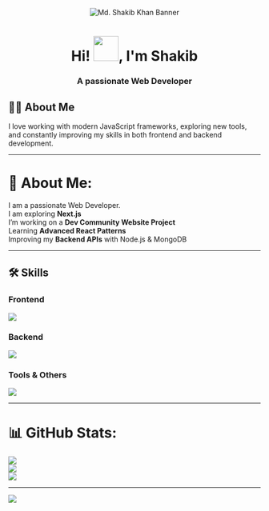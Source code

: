 <!-- Banner Image -->
<p align="center">
  <img src="https://i.ibb.co.com/pvm6pHCw/Black-and-White-Modern-Professional-Sales-and-Marketing-Profile-Linked-In-Banner.png" alt="Md. Shakib Khan Banner" />
</p>

<h1 align="center">Hi! <img src = "https://raw.githubusercontent.com/shakilahmedatik/shakilahmedatik/main/hi.gif" width="50px" height="50px">, I'm Shakib </h1>
<h3 align="center">A passionate Web Developer</h3>

## 👨‍💻 About Me  
  
I love working with modern JavaScript frameworks, exploring new tools, and constantly improving my skills in both frontend and backend development.


---
# 💫 About Me:
 I am a passionate Web Developer. <br> I am exploring **Next.js**  <br> I’m working on a **Dev Community Website Project**  <br> Learning **Advanced React Patterns**  <br> Improving my **Backend APIs** with Node.js & MongoDB 
 
---

## 🛠 Skills  

### **Frontend**
<p align="left">
  <img src="https://skillicons.dev/icons?i=html,css,tailwind,js,react,nextjs" />
</p>

### **Backend**
<p align="left">
  <img src="https://skillicons.dev/icons?i=nodejs,express,mongodb" />
</p>

### **Tools & Others**
<p align="left">
  <img src="https://skillicons.dev/icons?i=git,github,vscode,firebase" />
</p>

---

# 📊 GitHub Stats:
![](https://github-readme-stats.vercel.app/api?username=Shakib0976&theme=dark&hide_border=false&include_all_commits=true&count_private=true)<br/>
![](https://nirzak-streak-stats.vercel.app/?user=Shakib0976&theme=dark&hide_border=false)<br/>
![](https://github-readme-stats.vercel.app/api/top-langs/?username=Shakib0976&theme=dark&hide_border=false&include_all_commits=true&count_private=true&layout=compact)

---
[![](https://visitcount.itsvg.in/api?id=Shakib0976&icon=0&color=0)](https://visitcount.itsvg.in)



